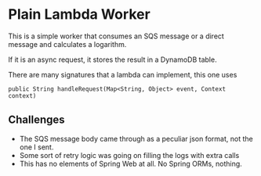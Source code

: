 # Plain Lambda Worker

This is a simple worker that consumes an SQS message or a direct message and calculates a logarithm.

If it is an async request, it stores the result in a DynamoDB table.

There are many signatures that a lambda can implement, this one uses 

`public String handleRequest(Map<String, Object> event, Context context)`

## Challenges
- The SQS message body came through as a peculiar json format, not the one I sent.
- Some sort of retry logic was going on filling the logs with extra calls
- This has no elements of Spring Web at all. No Spring ORMs, nothing.
